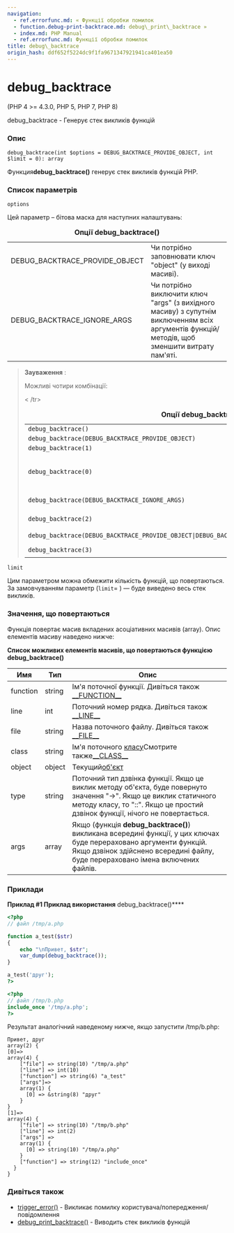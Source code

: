 ```yaml
---
navigation:
  - ref.errorfunc.md: « Функції обробки помилок
  - function.debug-print-backtrace.md: debug\_print\_backtrace »
  - index.md: PHP Manual
  - ref.errorfunc.md: Функції обробки помилок
title: debug\_backtrace
origin_hash: ddf652f5224dc9f1fa9671347921941ca401ea50
---
```

# debug\_backtrace

(PHP 4 >= 4.3.0, PHP 5, PHP 7, PHP 8)

debug\_backtrace - Генерує стек викликів функцій

### Опис

```methodsynopsis
debug_backtrace(int $options = DEBUG_BACKTRACE_PROVIDE_OBJECT, int $limit = 0): array
```

Функция**debug\_backtrace()** генерує стек викликів функцій PHP.

### Список параметрів

`options`

Цей параметр – бітова маска для наступних налаштувань:

<table class="doctable table"><caption><strong>Опції <span class="function"><strong>debug_backtrace()</strong></span></strong></caption><tbody class="tbody"><tr><td>DEBUG_BACKTRACE_PROVIDE_OBJECT</td><td>Чи потрібно заповнювати ключ "object" (у виході масиві).</td></tr><tr><td>DEBUG_BACKTRACE_IGNORE_ARGS</td><td>Чи потрібно виключити ключ "args" (з вихідного масиву) з супутнім виключенням всіх аргументів функцій/методів, щоб зменшити витрату пам'яті.</td></tr></tbody></table>

> **Зауваження** :
> 
> Можливі чотири комбінації:
> 
> < /tr>
> 
> <table class="doctable table"><caption><strong>Опції <span class="function"><strong>debug_backtrace()</strong></span></strong></caption><tbody class="tbody"><tr><td><code class="code">debug_backtrace()</code></td><td rowspan="3" style="vertical-align: middle;">Заповнюються обидва ключі .</td></tr><tr><td><code class="code">debug_backtrace(DEBUG_BACKTRACE_PROVIDE_OBJECT)</code></td></tr><tr><td><code class=" code">debug_backtrace(1)</code></td></tr><tr><td><code class="code">debug_backtrace(0)</code></td><td style=" vertical-align: middle;">Не вмикається ключ <code class="literal">"object"</code> і заповнюється ключ <code class="literal">"args"</code>.</td></tr><tr><td><code class="code">debug_backtrace(DEBUG_BACKTRACE_IGNORE_ARGS)</code></td><td rowspan="2" style="vertical-align: middle;">Опускається ключ &lt; code class="literal"&gt;"object" <em>і</em> ключ <code class="literal">"args"</code>.</td></tr><tr><td><code class="code">debug_backtrace(2)</code></td></tr><tr><td><code class="code">debug_backtrace(DEBUG_BACKTRACE_PROVIDE_OBJECT|DEBUG_BACKTRACE_IGNORE_ARGS)</code></td><td rowspan="2" style="vertical-align: middle;">Заповнюється ключ <code class="literal">"object"</code> <em>і</em> опускається ключ <code class="literal">"args"</code>.</td></tr><tr><td><code class="code">debug_backtrace(3)</code></td></tr></tbody></table>

`limit`

Цим параметром можна обмежити кількість функцій, що повертаються. За замовчуванням параметр (`limit`\= ) — буде виведено весь стек викликів.

### Значення, що повертаються

Функція повертає масив вкладених асоціативних масивів (array). Опис елементів масиву наведено нижче:

**Список можливих елементів масивів, що повертаються функцією **debug\_backtrace()****

| Имя | Тип | Опис |
| --- | --- | --- |
| function | string | Ім'я поточної функції. Дивіться також [\_\_FUNCTION\_\_](language.constants.predefined.md) |
| line | int | Поточний номер рядка. Дивіться також [\_\_LINE\_\_](language.constants.predefined.md) |
| file | string | Назва поточного файлу. Дивіться також [\_\_FILE\_\_](language.constants.predefined.md) |
| class | string | Ім'я поточного [класу](language.oop5.md)Смотрите также[\_\_CLASS\_\_](language.constants.predefined.md) |
| object | object | Текущий[об'єкт](language.oop5.md) |
| type | string | Поточний тип дзвінка функції. Якщо це виклик методу об'єкта, буде повернуто значення "->". Якщо це виклик статичного методу класу, то "::". Якщо це простий дзвінок функції, нічого не повертається. |
| args | array | Якщо (функція **debug\_backtrace()**) викликана всередині функції, у цих ключах буде перераховано аргументи функцій. Якщо дзвінок здійснено всередині файлу, буде перераховано імена включених файлів. |

### Приклади

**Приклад #1 Приклад використання** debug\_backtrace()\*\*\*\*

```php
<?php
// файл /tmp/a.php

function a_test($str)
{
    echo "\nПривет, $str";
    var_dump(debug_backtrace());
}

a_test('друг');
?>

<?php
// файл /tmp/b.php
include_once '/tmp/a.php';
?>
```

Результат аналогічний наведеному нижче, якщо запустити /tmp/b.php:

```
Привет, друг
array(2) {
[0]=>
array(4) {
    ["file"] => string(10) "/tmp/a.php"
    ["line"] => int(10)
    ["function"] => string(6) "a_test"
    ["args"]=>
    array(1) {
      [0] => &string(8) "друг"
    }
}
[1]=>
array(4) {
    ["file"] => string(10) "/tmp/b.php"
    ["line"] => int(2)
    ["args"] =>
    array(1) {
      [0] => string(10) "/tmp/a.php"
    }
    ["function"] => string(12) "include_once"
  }
}
```

### Дивіться також

-   [trigger\_error()](function.trigger-error.md) \- Викликає помилку користувача/попередження/повідомлення
-   [debug\_print\_backtrace()](function.debug-print-backtrace.md) \- Виводить стек викликів функцій
